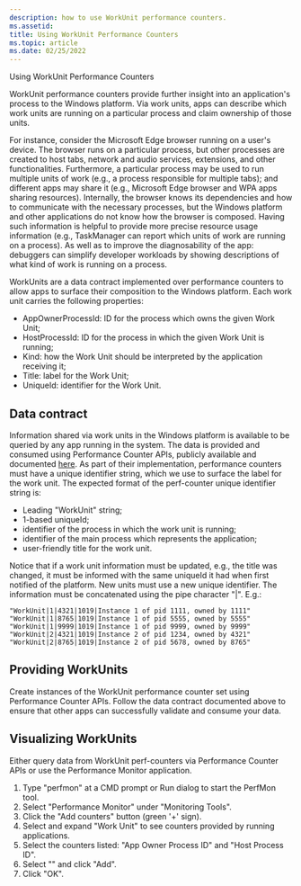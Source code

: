 ```yaml
---
description: how to use WorkUnit performance counters.
ms.assetid: 
title: Using WorkUnit Performance Counters
ms.topic: article
ms.date: 02/25/2022
---
```


Using WorkUnit Performance Counters

WorkUnit performance counters provide further insight into an application's process to the Windows platform. Via work units, apps can describe which work units are running on a particular process and claim ownership of those units.

For instance, consider the Microsoft Edge browser running on a user's device. The browser runs on a particular process, but other processes are created to host tabs, network and audio services, extensions, and other functionalities. Furthermore, a particular process may be used to run multiple units of work (e.g., a process responsible for multiple tabs); and different apps may share it (e.g., Microsoft Edge browser and WPA apps sharing resources). Internally, the browser knows its dependencies and how to communicate with the necessary processes, but the Windows platform and other applications do not know how the browser is composed. Having such information is helpful to provide more precise resource usage information (e.g., TaskManager can report which units of work are running on a process). As well as to improve the diagnosability of the app: debuggers can simplify developer workloads by showing descriptions of what kind of work is running on a process.

WorkUnits are a data contract implemented over performance counters to allow apps to surface their composition to the Windows platform. Each work unit carries the following properties:

- AppOwnerProcessId: ID for the process which owns the given Work Unit;
- HostProcessId: ID for the process in which the given Work Unit is running;
- Kind: how the Work Unit should be interpreted by the application receiving it;
- Title: label for the Work Unit;
- UniqueId: identifier for the Work Unit.

Data contract
-------------

Information shared via work units in the Windows platform is available to be queried by any app running in the system. The data is provided and consumed using Performance Counter APIs, publicly available and documented [here](https://docs.microsoft.com/en-us/windows/win32/api/_perf/). As part of their implementation, performance counters must have a unique identifier string, which we use to surface the label for the work unit. The expected format of the perf-counter unique identifier string is:

- Leading "WorkUnit" string;
- 1-based uniqueId;
- identifier of the process in which the work unit is running;
- identifier of the main process which represents the application;
- user-friendly title for the work unit.

Notice that if a work unit information must be updated, e.g., the title was changed, it must be informed with the same uniqueId it had when first notified of the platform. New units must use a new unique identifier. The information must be concatenated using the pipe character "|". E.g.:

    "WorkUnit|1|4321|1019|Instance 1 of pid 1111, owned by 1111"
    "WorkUnit|1|8765|1019|Instance 1 of pid 5555, owned by 5555"
    "WorkUnit|1|9999|1019|Instance 1 of pid 9999, owned by 9999"
    "WorkUnit|2|4321|1019|Instance 2 of pid 1234, owned by 4321"
    "WorkUnit|2|8765|1019|Instance 2 of pid 5678, owned by 8765"

Providing WorkUnits
-------------------

Create instances of the WorkUnit performance counter set using Performance Counter APIs. Follow the data contract documented above to ensure that other apps can successfully validate and consume your data.

Visualizing WorkUnits
---------------------

Either query data from WorkUnit perf-counters via Performance Counter APIs or use the Performance Monitor application.

1. Type "perfmon" at a CMD prompt or Run dialog to start the PerfMon tool.
2. Select "Performance Monitor" under "Monitoring Tools".
3. Click the "Add counters" button (green '+' sign).
4. Select and expand "Work Unit" to see counters provided by running applications.
5. Select the counters listed: "App Owner Process ID" and "Host Process ID".
6. Select "<All instances>" and click "Add".
7. Click "OK".
